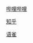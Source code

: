 [哔哩哔哩](https://space.bilibili.com/502300068?spm_id_from=333.1007.0.0) 

[知乎](https://www.zhihu.com/people/dengbowang)

[语雀](https://www.yuque.com/dengbowang) 
